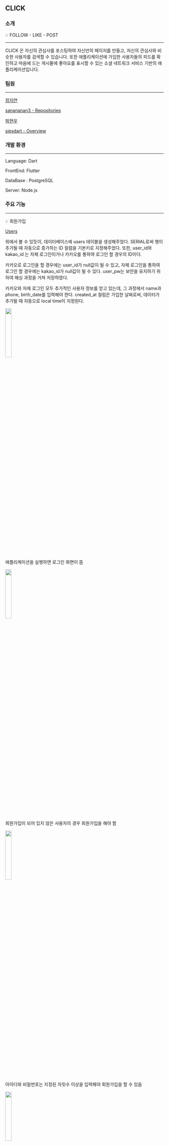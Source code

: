 
## CLICK

### 소개

<aside>
💡 FOLLOW - LIKE - POST

</aside>

---

CLICK 은 자신의 관심사를 포스팅하여 자신만의 페이지를 만들고, 자신의 관심사와 비슷한 사용자를 검색할 수 있습니다. 또한 애플리케이션에 가입한 사용자들의 피드를 확인하고 마음에 드는 게시물에 좋아요를 표시할 수 있는 소셜 네트워크 서비스 기반의 애플리케이션입니다. 

### 팀원

---

[정지연](https://www.notion.so/d606c2b8d0b243f0bcd2786496832575?pvs=21) 

[sanananan3 - Repositories](https://github.com/sanananan3?tab=repositories)

[박현우](https://www.notion.so/59e39685a4fb45589be212eebbe01cae?pvs=21) 

[siesdart - Overview](https://github.com/siesdart)

### 개발 환경

---

Language: Dart

FrontEnd: Flutter

DataBase : PostgreSQL 

Server: Node.js

### **주요 기능**

---

<aside>
💡 회원가입

</aside>

[Users](https://www.notion.so/b0b20bf5fe3840c5aa53dc15b4a8213d?pvs=21)

 위에서 볼 수 있듯이, 데이터베이스에 users 테이블을 생성해주었다. SERIAL로써 행이 추가될 때 자동으로 증가하는 ID 컬럼을 기본키로 지정해주었다. 또한, user_id와 kakao_id 는 자체 로그인이거나 카카오를 통하여 로그인 할 경우의 ID이다. 

 카카오로 로그인을 할 경우에는 user_id가 null값이 될 수 있고, 자체 로그인을 통하여 로그인 할 경우에는 kakao_id가 null값이 될 수 있다. user_pw는 보안을 유지하기 위하여 해싱 과정을 거쳐 저장하였다. 

 카카오와 자체 로그인 모두 추가적인 사용자 정보를 얻고 있는데, 그 과정에서 name과 phone, birth_date를 입력해야 한다. created_at 컬럼은 가입한 날짜로써, 데이터가 추가될 때 자동으로 local time이 지정된다. 

<img src = "https://github.com/sanananan3/madweek2/assets/127393132/42353949-0769-4971-9537-1b92c78d4555" width = 20%, height = 20%>

애플리케이션을 실행하면 로그인 화면이 뜸


<img src = "https://github.com/sanananan3/madweek2/assets/127393132/e4b8eb68-7e3e-4c7b-86bc-d43f43e935d0" width = 20%, height = 20%>

회원가입이 되어 있지 않은 사용자의 경우 회원가입을 해야 함 

<img src = "https://github.com/sanananan3/madweek2/assets/127393132/02e153fa-7369-41bd-a73a-cacd28294464" width = 20%, height = 20%>


아이디와 비밀번호는 지정된 자릿수 이상을 입력해야 회원가입을 할 수 있음 

<img src = "https://github.com/sanananan3/madweek2/assets/127393132/0f994afc-5eb9-4886-88a0-a70e9bfd0e72" width = 20%, height = 20%>



전화번호는 11자리수이며, 생년월일은 8자리여야 함

<img src = "https://github.com/sanananan3/madweek2/assets/127393132/3b360d22-9787-429c-9aef-ef9f996f0af4" width = 20%, height = 20%>



회원가입에 성공하면 프로필 화면이 뜨게 된다. 

 앞선 이미지에서 볼 수 있듯이, 회원가입이 되어있지 않은 사용자는 회원가입을 우선적으로 해야한다. 사용자는 카카오톡으로 연동된 로그인과 자체 로그인 2개가 가능하다. 만약 둘 다 회원가입되어있지 않다면, 회원가입 버튼을 눌러 회원가입을 해야한다. ID 및 PW는 글자수 제한이 있으며, 생년월일은 8글자이며 전화번호는 11자리를 입력해야 회원가입에 성공할 수 있다. 회원가입에 성공한다면 바로 프로필 화면으로 넘어가게 되며, 프로필 화면에는 추가 정보에서 입력한 생년월일과 가입한 날짜, 팔로우 및 팔로잉 수, 이름, ID가 뜨게 된다. 

<aside>
💡 로그인

</aside>

 

 만약 회원가입이 되어 있는 경우의 사용자라면, 회원가입 버튼을 누르지 않고 바로 로그인으로 넘어갈 수 있다. 
 <br>
 

<img src = "https://github.com/sanananan3/madweek2/assets/127393132/e6687889-388d-4921-b829-496ec04d6c7d" width = 20%, height = 20%>

회원가입이 되어 있는 사용자의 경우에는 바로 로그인으로 넘어갈 수 있다. 

 

<img src = "https://github.com/sanananan3/madweek2/assets/127393132/fbaae0d9-e99d-47cf-9396-aaf6eb5b5fe8" width = 20%, height = 20%>
 <br>

 
로그인을 완료한 사용자의 프로필 페이지가 나온다. 

<aside>
💡 포스팅

</aside>
 <br>


<img src = "https://github.com/sanananan3/madweek2/assets/127393132/6c15f945-c4d1-40fc-91bb-3ae4de67e0b7" width = 20%, height = 20%>


 <br>

 
우측 하단의 + 아이콘을 누를 시에 새로운 포스트를 작성할 수 있다. 

 <br>

 
<img src = "https://github.com/sanananan3/madweek2/assets/127393132/8bb042d4-9f52-4ce8-b0d8-63bf5bc3cab1" width = 20%, height = 20%>
 <br>

 
<img src = "https://github.com/sanananan3/madweek2/assets/127393132/46de0aab-31dc-4ff4-b5b2-ef7bb2f8ad8f" width = 20%, height = 20%>



해당 text field에 자신이 게시하고 싶은 내용을 입력한 후, 게시하기 버튼을 누르면 게시에 성공한다. 

해당 이미지와 같이 성공적으로 새로운 포스팅이 완료되었음을 알 수 있다. 

<aside>
💡 검색

</aside>

 검색 탭에서는 유튜브 API를 받아와 현재의 인기 동영상 플레이 리스트를 JSON 형식으로 변환한 뒤 애플리케이션에 띄우게 된다. 스크롤을 당겨 화면을 초기화 할 때마다 인기 동영상에 있는 동영상들이 랜덤으로 재생된다. 또한 아래에는 트위터 실시간 트렌드 창을 만들어 현재의 트렌드를 반영한 키워드들이 뜨게 된다. 

 검색 바에는 애플리케이션에 가입한 사용자의 ID 혹은 이름을 부분적으로 검색하여도 하단에 뜨게 되며 해당 텍스트를 누르게 되면 검색한 사용자의 프로필이 뜬다. 

 <br>

 
<img src = "https://github.com/sanananan3/madweek2/assets/127393132/e2c7906a-e09f-4766-9be1-aff0526a74cb" width = 20%, height = 20%>



유튜브 인기 동영상이 뜸 
 <br>

 
<img src = "https://github.com/sanananan3/madweek2/assets/127393132/6b976ac7-e55e-4255-a47f-a70e50b2e777" width = 20%, height = 20%>

애플리케이션에 가입한 사용자의 ID 혹은 이름을 부분적으로 검색하여도 하단에 뜸

 <br>

 
<img src = "https://github.com/sanananan3/madweek2/assets/127393132/6a59274d-145f-4c42-83a6-c7c1a263c01a" width = 20%, height = 20%>

해당 사용자의 프로필이 뜨게 됨

<aside>
💡 추천 게시물

</aside>
 <br>

 


<img src = "https://github.com/sanananan3/madweek2/assets/127393132/d3ff03cd-896d-4cb0-a30f-2de9dc1d8ace" width = 20%, height = 20%>



사용자 ‘kickkick’으로 로그인을 하였을 때 메인 탭에는 추천 게시물들이 뜨게 된다. 

현재 애플리케이션에 가입한 사용자들이 포스팅 한 게시물들이 뜬다. 해당 게시물에 좋아요를 누를 수 있는 버튼도 존재한다. 

<aside>
💡 좋아요

</aside>

<aside>
💡 로그아웃

</aside>
 <br>

 
<img src = "https://github.com/sanananan3/madweek2/assets/127393132/53d4707c-1c8c-4b13-b93b-3f57ab996ff3" width = 20%, height = 20%>
우측 상단에 있는 로그아웃 버튼 

 <br>

 
<img src = "https://github.com/sanananan3/madweek2/assets/127393132/8ad8b399-0126-4d08-8831-bc890ca21154" width = 20%, height = 20%>


로그아웃 버튼을 누르게 되면 로그아웃에 대한 다이얼로그가 뜨게 된다. 

모든 탭의 우측 상단에 존재하는 로그아웃 버튼을 누르게 되면, 로그아웃을 실행하겠냐는 Alert Dialog가 뜨게 되고, 해당 버튼을 누르게 되면 로그인 화면 창으로 되돌아가게 된다. 

### 스크럼

### 1) 2024/01/04

**진행 상황** 

flutter + mongodb + nodejs 

GitHub 레포지토리를 생성하였고, 각자의 branch 를 생성함

안드로이드 스튜디오에 Flutter 개발 환경을 구축함

Tab 5개를 만들었음 

**To do**

애플리케이션을 처음으로 실행했을 때 로그인 화면 구현 

카카오톡 로그인과 자체 로그인 2개 구현하기 

Tab 1에 프로필 화면 구현하기 

### 2) 2024/01/05

**진행 상황**

mongodb → postgresql

모바일: 자체 회원가입 카카오톡 회원가입 UI 및 기능 구현

서버: 각 회원가입 요청이 오면 body를 받아 계정을 생성해 DB에 넣는 기능 구현

**To do**

회원가입한 정보를 바탕으로 프로필 페이지 UI 그리기 ⇒ Tab 1에 프로필 정보 불러오려고 했으나 회원가입 페이지에서 tab1 으로 넘어가지가 않음.. .. . . .. . 

이미 앱에서 회원가입을 했었으면 앱 실행시 회원가입 스킵하고 자동으로 로그인 정보 불러오도록 하기

### 3) 2024/01/06

**진행 상황**

모바일: 프로필 UI 그리기, Tab 1 페이지에 프로필과 하단 Tab Bar 생성하여 게시물과 좋아요한 게시물이 list view 로써 나타나게 함 + 게시물을 작성할 수 있는 페이지 만듬 

서버: 로그인 및 로그인 정보 저장

**To do**

게시하기 버튼 눌렀을 때 데이터 베이스에 사용자 name 별로 content가 생성되어서 로그인 했을 때 Tab1의 게시물에 뜨게하기

### 4) 2024/01/07

**진행 상황**

게시물 작성 및 내 게시물 보기 구현

Tab 2에 검색 기능 추가하고 실제 트위터처럼 실시간 인기동영상을 유튜브 api 를 통하여 가져옴 

**To do**

게시물 수정 / 삭제 및 팔로우 / 좋아요 등 기능 추가

검색 기능에 실제 데이터 베이스에서 회원가입한 사용자의 정보를 검색할 수 있게 하기

### 5) 2024/01/10

**진행 상황**

검색 기능에 실제 데이터 베이스에서 회원가입한 사용자의 정보를 검색할 수 있게 함

게시물 수정 / 삭제 기능 구현

다른 사람이 작성한 최신 트윗 리스트 구현

**To do**

팔로우 / 좋아요 기능 추가 및 버그 / 오류 있는지 확인하고 수정

READ.ME 작성 및 노션 작성, 발표 

---
